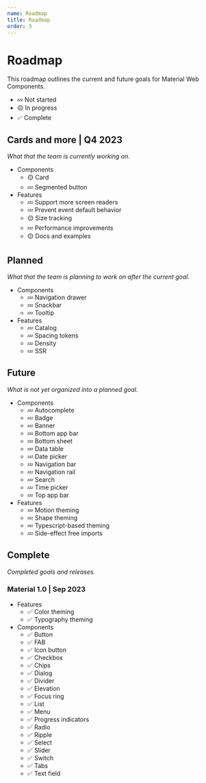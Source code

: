 ```yaml
---
name: Roadmap
title: Roadmap
order: 3
---
```


# Roadmap

<!-- go/mwc-roadmap -->

<!--*
# Document freshness: For more information, see go/fresh-source.
freshness: { owner: 'lizmitchell' reviewed: '2023-09-11' }
*-->

<!-- [TOC] -->

This roadmap outlines the current and future goals for Material Web Components.

<!--#include file="../googlers/roadmap.md" -->

*   💤 Not started
*   🟡 In progress
*   ✅ Complete

## Cards and more | Q4 2023

_What that the team is currently working on._

*   Components
    *   🟡 Card
    *   💤 Segmented button
*   Features
    *   💤 Support more screen readers
    *   💤 Prevent event default behavior
    *   🟡 Size tracking
    *   💤 Performance improvements
    *   🟡 Docs and examples

## Planned

_What that the team is planning to work on after the current goal._

*   Components
    *   💤 Navigation drawer
    *   💤 Snackbar
    *   💤 Tooltip
*   Features
    *   💤 Catalog
    *   💤 Spacing tokens
    *   💤 Density
    *   💤 SSR

## Future

_What is not yet organized into a planned goal._

*   Components
    *   💤 Autocomplete
    *   💤 Badge
    *   💤 Banner
    *   💤 Bottom app bar
    *   💤 Bottom sheet
    *   💤 Data table
    *   💤 Date picker
    *   💤 Navigation bar
    *   💤 Navigation rail
    *   💤 Search
    *   💤 Time picker
    *   💤 Top app bar
*   Features
    *   💤 Motion theming
    *   💤 Shape theming
    *   💤 Typescript-based theming
    *   💤 Side-effect free imports

## Complete

_Completed goals and releases._

### Material 1.0 | Sep 2023

*   Features
    *   ✅ Color theming
    *   ✅ Typography theming
*   Components
    *   ✅ Button
    *   ✅ FAB
    *   ✅ Icon button
    *   ✅ Checkbox
    *   ✅ Chips
    *   ✅ Dialog
    *   ✅ Divider
    *   ✅ Elevation
    *   ✅ Focus ring
    *   ✅ List
    *   ✅ Menu
    *   ✅ Progress indicators
    *   ✅ Radio
    *   ✅ Ripple
    *   ✅ Select
    *   ✅ Slider
    *   ✅ Switch
    *   ✅ Tabs
    *   ✅ Text field
